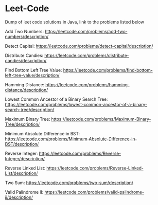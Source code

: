 # Leet-Code
Dump of leet code solutions in Java, link to the problems listed below

Add Two Numbers: https://leetcode.com/problems/add-two-numbers/description/

Detect Capital: https://leetcode.com/problems/detect-capital/description/

Distribute Candies: https://leetcode.com/problems/distribute-candies/description/

Find Bottom Left Tree Value: https://leetcode.com/problems/find-bottom-left-tree-value/description/

Hamming Distance: https://leetcode.com/problems/hamming-distance/description/

Lowest Common Ancestor of a Binary Search Tree: https://leetcode.com/problems/lowest-common-ancestor-of-a-binary-search-tree/description/

Maximum Binary Tree: https://leetcode.com/problems/Maximum-Binary-Tree/description/

Minimum Absolute Difference in BST: https://leetcode.com/problems/Minimum-Absolute-Difference-in-BST/description/

Reverse Integer: https://leetcode.com/problems/Reverse-Integer/description/

Reverse Linked List: https://leetcode.com/problems/Reverse-Linked-List/description/

Two Sum: https://leetcode.com/problems/two-sum/description/

Valid Palindrome II: https://leetcode.com/problems/valid-palindrome-ii/description/
